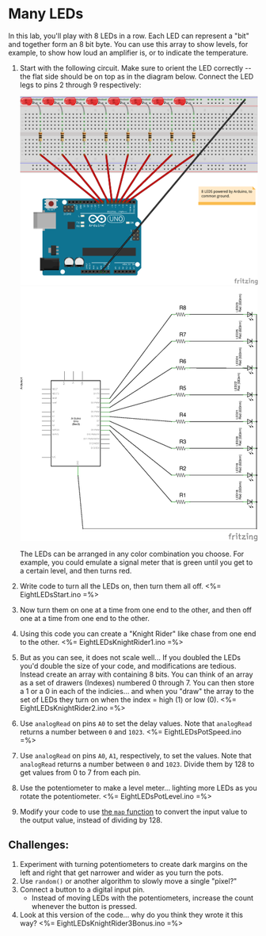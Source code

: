 # Many LEDs

In this lab, you'll play with 8 LEDs in a row. Each LED can represent a "bit" and together form an 8 bit byte. You can use this array to show levels, for example, to show how loud an amplifier is, or to indicate the temperature.

1.  Start with the following circuit. Make sure to orient the LED correctly -- the flat side should be on top as in the diagram below. Connect the LED legs to pins 2 through 9 respectively:

    ![legs-connected-to-pins dim=400wL](img/8LEDs.png "Fritzing for LEDs on pins 2 to 9") ![legs-connected-to-pins dim=400wL](img/8LEDsSchematic.png "Fritzing for LEDs on pins 2 to 9")

    The LEDs can be arranged in any color combination you choose. For example, you could emulate a signal meter that is green until you get to a certain level, and then turns red.  

2.  Write code to turn all the LEDs on, then turn them all off.
    <%= EightLEDsStart.ino =%>
3.  Now turn them on one at a time from one end to the other, and then off one at a time from one end to the other.

4.  Using this code you can create a "Knight Rider" like chase from one end to the other.
    <%= EightLEDsKnightRider1.ino =%>
5.  But as you can see, it does not scale well... If you doubled the LEDs you'd double the size of your code, and modifications are tedious.
    Instead create an array with containing 8 bits. You can think of an array as a set of drawers (Indexes) numbered 0 through 7. You can then store a 1 or a 0 in each of the indicies... and when you "draw" the array to the set of LEDs they turn on when the index = high (1) or low (0).
    <%= EightLEDsKnightRider2.ino =%>
6.  Use `analogRead` on pins `A0` to set the delay values. Note that `analogRead` returns a number between `0` and `1023`.
    <%= EightLEDsPotSpeed.ino =%>
7.  Use `analogRead` on pins `A0`, `A1`, respectively, to set the values. Note that `analogRead` returns a number between `0` and `1023`. Divide them by 128 to get values from 0 to 7 from each pin.

8.  Use the potentiometer to make a level meter... lighting more LEDs as you rotate the potentiometer.
    <%= EightLEDsPotLevel.ino =%>
9.  Modify your code to use [the `map` function](http://arduino.cc/en/Reference/map) to convert the input value to the output value, instead of dividing by 128.


## Challenges:
1.  Experiment with turning potentiometers to create dark margins on the left and right that get narrower and wider as you turn the pots. 
2.  Use `random()` or another algorithm to slowly move a single "pixel?"
3.  Connect a button to a digital input pin.
    - Instead of moving LEDs with the potentiometers, increase the count whenever the button is pressed.
4.  Look at this version of the code... why do you think they wrote it this way?
    <%= EightLEDsKnightRider3Bonus.ino =%>
